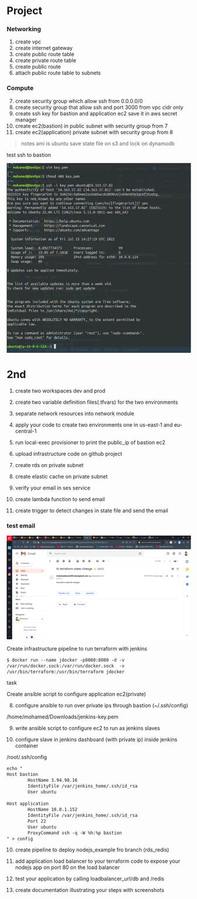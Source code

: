 # Project

### Networking
1. create vpc
2. create internet gateway
3. create public route table
4. create private route table
5. create public route
6. attach public route table to subnets


### Compute

7. create security group which allow ssh from 0.0.0.0/0
8. create security group that allow ssh and port 3000 from vpc cidr only
9. create ssh key for bastion and application ec2 save it in aws secret manager 
10.  create ec2(bastion) in public subnet with security group from 7
11. create ec2(application) private subnet with security group from 8

> notes ami is ubuntu
> save state file on s3 and lock on dynamodb

test ssh to bastion

![alt](./assets/test.png)

# 2nd

1. create two workspaces dev and prod 
2. create two variable definition files(.tfvars) for the two environments 
3. separate network resources into network module   
4. apply your code to create two environments one in us-east-1 and eu-central-1 
5. run local-exec provisioner to print the public_ip of bastion ec2 
6. upload infrastructure code on github project

7. create rds on private subnet 
8. create elastic cache on private subnet 

9. verify your email in ses service
10.  create lambda function to send email
11. create trigger to detect changes in state file and send the email


### test email 

![alt](./assets/email.png)







Create infrastructure pipeline to run terraform with jenkins

```
$ docker run --name jdocker -p8080:8080 -d -v /var/run/docker.sock:/var/run/docker.sock  -v /usr/bin/terraform:/usr/bin/terraform jdocker

```

task

Create ansible script to configure application ec2(private)

8. configure ansible to run over private ips through bastion (~/.ssh/config)

/home/mohamed/Downloads/jenkins-key.pem

9. write ansible script to configure ec2 to run  as jenkins slaves

9. configure slave in jenkins dashboard (with private ip)
inside jenkins container

/root/.ssh/config
```
echo "
Host bastion
        HostName 3.94.98.16
        IdentityFile /var/jenkins_home/.ssh/id_rsa
        User ubuntu

Host application
        HostName 10.0.1.152     
        IdentityFile /var/jenkins_home/.ssh/id_rsa
        Port 22
        User ubuntu     
        ProxyCommand ssh -q -W %h:%p bastion
" > config

```

10. create pipeline to deploy nodejs_example fro branch (rds_redis)


11. add application load balancer to your terraform code to expose your nodejs app on port 80 on the load balancer


12. test your application by calling loadbalancer_url/db and /redis


13. create documentation illustrating your steps with screenshots
